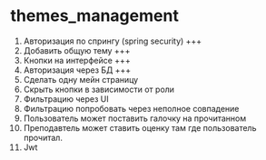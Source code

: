 # themes_management
1. Авторизация по спрингу (spring security)			             					+++
2. Добавить общую тему													                      +++
3. Кнопки на интерфейсе													                      +++
4. Авторизация через БД													                      +++
5. Сделать одну мейн страницу
6. Скрыть кнопки в зависимости от роли
7. Фильтрацию через UI
8. Фильтрацию попробовать через неполное совпадение
9. Пользователь может поставить галочку на прочитанном
10. Преподавтель может ставить оценку там где пользователь прочитал.
11. Jwt
